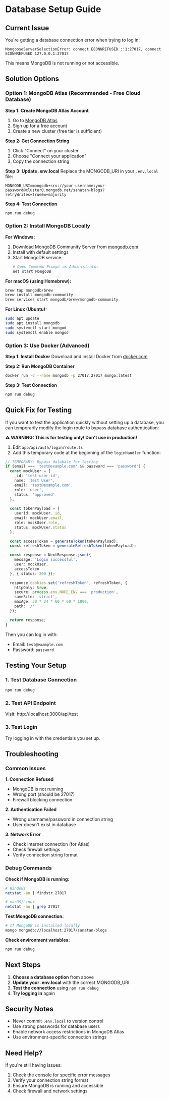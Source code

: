 # Database Setup Guide

## Current Issue
You're getting a database connection error when trying to log in:
```
MongooseServerSelectionError: connect ECONNREFUSED ::1:27017, connect ECONNREFUSED 127.0.0.1:27017
```

This means MongoDB is not running or not accessible.

## Solution Options

### Option 1: MongoDB Atlas (Recommended - Free Cloud Database)

**Step 1: Create MongoDB Atlas Account**
1. Go to [MongoDB Atlas](https://cloud.mongodb.com)
2. Sign up for a free account
3. Create a new cluster (free tier is sufficient)

**Step 2: Get Connection String**
1. Click "Connect" on your cluster
2. Choose "Connect your application"
3. Copy the connection string

**Step 3: Update .env.local**
Replace the MONGODB_URI in your `.env.local` file:
```env
MONGODB_URI=mongodb+srv://your-username:your-password@cluster0.mongodb.net/sanatan-blogs?retryWrites=true&w=majority
```

**Step 4: Test Connection**
```bash
npm run debug
```

### Option 2: Install MongoDB Locally

**For Windows:**
1. Download MongoDB Community Server from [mongodb.com](https://www.mongodb.com/try/download/community)
2. Install with default settings
3. Start MongoDB service:
   ```bash
   # Open Command Prompt as Administrator
   net start MongoDB
   ```

**For macOS (using Homebrew):**
```bash
brew tap mongodb/brew
brew install mongodb-community
brew services start mongodb/brew/mongodb-community
```

**For Linux (Ubuntu):**
```bash
sudo apt update
sudo apt install mongodb
sudo systemctl start mongod
sudo systemctl enable mongod
```

### Option 3: Use Docker (Advanced)

**Step 1: Install Docker**
Download and install Docker from [docker.com](https://www.docker.com/products/docker-desktop)

**Step 2: Run MongoDB Container**
```bash
docker run -d --name mongodb -p 27017:27017 mongo:latest
```

**Step 3: Test Connection**
```bash
npm run debug
```

## Quick Fix for Testing

If you want to test the application quickly without setting up a database, you can temporarily modify the login route to bypass database authentication:

**⚠️ WARNING: This is for testing only! Don't use in production!**

1. Edit `app/api/auth/login/route.ts`
2. Add this temporary code at the beginning of the `loginHandler` function:

```typescript
// TEMPORARY: Bypass database for testing
if (email === 'test@example.com' && password === 'password') {
  const mockUser = {
    _id: 'test-user-id',
    name: 'Test User',
    email: 'test@example.com',
    role: 'user',
    status: 'approved'
  };
  
  const tokenPayload = {
    userId: mockUser._id,
    email: mockUser.email,
    role: mockUser.role,
    status: mockUser.status
  };

  const accessToken = generateToken(tokenPayload);
  const refreshToken = generateRefreshToken(tokenPayload);

  const response = NextResponse.json({
    message: 'Login successful',
    user: mockUser,
    accessToken
  }, { status: 200 });

  response.cookies.set('refreshToken', refreshToken, {
    httpOnly: true,
    secure: process.env.NODE_ENV === 'production',
    sameSite: 'strict',
    maxAge: 30 * 24 * 60 * 60 * 1000,
    path: '/'
  });

  return response;
}
```

Then you can log in with:
- Email: `test@example.com`
- Password: `password`

## Testing Your Setup

### 1. Test Database Connection
```bash
npm run debug
```

### 2. Test API Endpoint
Visit: http://localhost:3000/api/test

### 3. Test Login
Try logging in with the credentials you set up.

## Troubleshooting

### Common Issues

**1. Connection Refused**
- MongoDB is not running
- Wrong port (should be 27017)
- Firewall blocking connection

**2. Authentication Failed**
- Wrong username/password in connection string
- User doesn't exist in database

**3. Network Error**
- Check internet connection (for Atlas)
- Check firewall settings
- Verify connection string format

### Debug Commands

**Check if MongoDB is running:**
```bash
# Windows
netstat -an | findstr 27017

# macOS/Linux
netstat -an | grep 27017
```

**Test MongoDB connection:**
```bash
# If MongoDB is installed locally
mongo mongodb://localhost:27017/sanatan-blogs
```

**Check environment variables:**
```bash
npm run debug
```

## Next Steps

1. **Choose a database option** from above
2. **Update your .env.local** with the correct MONGODB_URI
3. **Test the connection** using `npm run debug`
4. **Try logging in** again

## Security Notes

- Never commit `.env.local` to version control
- Use strong passwords for database users
- Enable network access restrictions in MongoDB Atlas
- Use environment-specific connection strings

## Need Help?

If you're still having issues:
1. Check the console for specific error messages
2. Verify your connection string format
3. Ensure MongoDB is running and accessible
4. Check firewall and network settings 